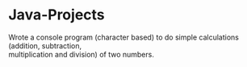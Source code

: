 # Java-Projects

Wrote a	console	program	(character	based)	to	do	simple	calculations (addition,	subtraction,	
multiplication	and	division)	of	two	numbers.
